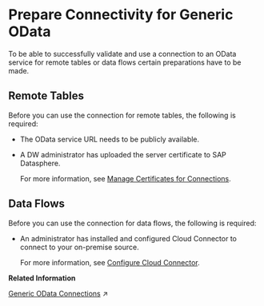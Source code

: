 <!-- loiod9c43a2dd2b340c48e4e665967c853e8 -->

# Prepare Connectivity for Generic OData

To be able to successfully validate and use a connection to an OData service for remote tables or data flows certain preparations have to be made.



<a name="loiod9c43a2dd2b340c48e4e665967c853e8__prereq_rt_OData"/>

## Remote Tables

Before you can use the connection for remote tables, the following is required:

-   The OData service URL needs to be publicly available.

-   A DW administrator has uploaded the server certificate to SAP Datasphere.

    For more information, see [Manage Certificates for Connections](manage-certificates-for-connections-46f5467.md).




<a name="loiod9c43a2dd2b340c48e4e665967c853e8__prereq_df_OData"/>

## Data Flows

Before you can use the connection for data flows, the following is required:

-   An administrator has installed and configured Cloud Connector to connect to your on-premise source.

    For more information, see [Configure Cloud Connector](configure-cloud-connector-f289920.md).


**Related Information**  


[Generic OData Connections](https://help.sap.com/viewer/9f36ca35bc6145e4acdef6b4d852d560/DEV_CURRENT/en-US/5d36f1aae68a4e59989c424a66d948c9.html "Use a Generic OData connection to access data from an OData service.") :arrow_upper_right:

